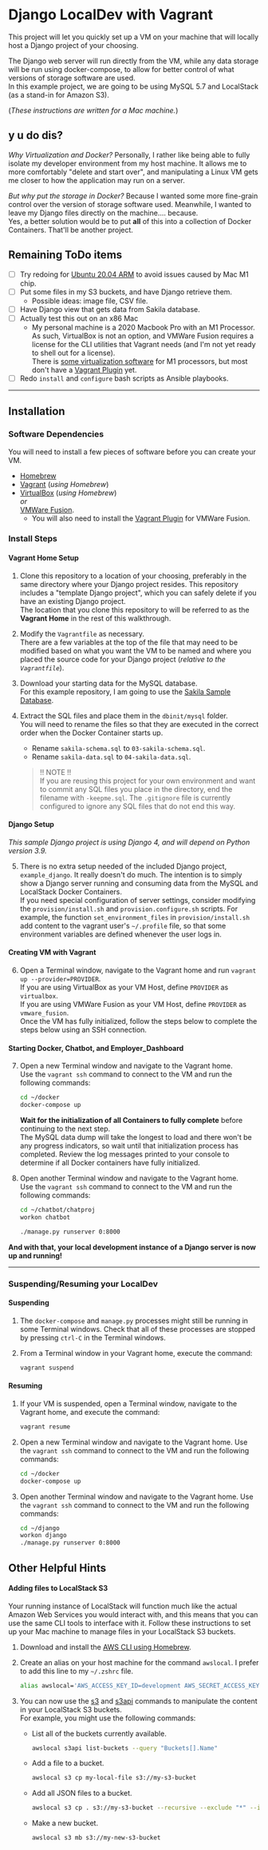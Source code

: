 # Django LocalDev with Vagrant

This project will let you quickly set up a VM on your machine that will locally host a Django project of your choosing.

The Django web server will run directly from the VM, while any data storage will be run using docker-compose, to allow for better control of what versions of storage software are used.<br>
In this example project, we are going to be using MySQL 5.7 and LocalStack (as a stand-in for Amazon S3).

(_These instructions are written for a Mac machine._)



## y u do dis?

_Why Virtualization and Docker?_ Personally, I rather like being able to fully isolate my developer environment from my host machine. It allows me to more comfortably "delete and start over", and manipulating a Linux VM gets me closer to how the application may run on a server.

_But why put the storage in Docker?_ Because I wanted some more fine-grain control over the version of storage software used. Meanwhile, I wanted to leave my Django files directly on the machine.... because.<br>
Yes, a better solution would be to put **all** of this into a collection of Docker Containers. That'll be another project.



## Remaining ToDo items

- [ ] Try redoing for [Ubuntu 20.04 ARM](https://app.vagrantup.com/bento/boxes/ubuntu-20.04-arm64) to avoid issues caused by Mac M1 chip.
- [ ] Put some files in my S3 buckets, and have Django retrieve them.
    - Possible ideas: image file, CSV file.
- [ ] Have Django view that gets data from Sakila database.
- [ ] Actually test this out on an x86 Mac
    - My personal machine is a 2020 Macbook Pro with an M1 Processor. As such, VirtualBox is not an option, and VMWare Fusion requires a license for the CLI utilities that Vagrant needs (and I'm not yet ready to shell out for a license).<br>
    There is [some virtualization software](https://github.com/hashicorp/vagrant/issues/12518) for M1 processors, but most don't have a [Vagrant Plugin](https://github.com/hashicorp/vagrant/issues/12518) yet.
- [ ] Redo `install` and `configure` bash scripts as Ansible playbooks.

----

## Installation

### Software Dependencies

You will need to install a few pieces of software before you can create your VM.
- [Homebrew](https://brew.sh/)
- [Vagrant](https://formulae.brew.sh/cask/vagrant) (_using Homebrew_)
- [VirtualBox](https://formulae.brew.sh/cask/virtualbox) (_using Homebrew_)<br>
  _or_<br>
  [VMWare Fusion](https://formulae.brew.sh/cask/vmware-fusion).<br>
    - You will also need to install the [Vagrant Plugin](https://www.vagrantup.com/docs/providers/vmware/installation) for VMWare Fusion.

### Install Steps

#### Vagrant Home Setup

1. Clone this repository to a location of your choosing, preferably in the same directory where your Django project resides. This repository includes a "template Django project", which you can safely delete if you have an existing Django project.<br>
The location that you clone this repository to will be referred to as the **Vagrant Home** in the rest of this walkthrough.

2. Modify the `Vagrantfile` as necessary.<br>
There are a few variables at the top of the file that may need to be modified based on what you want the VM to be named and where you placed the source code for your Django project (_relative to the `Vagrantfile`_).

3. Download your starting data for the MySQL database.<br>
For this example repository, I am going to use the [Sakila Sample Database](https://dev.mysql.com/doc/sakila/en/sakila-installation.html).

4. Extract the SQL files and place them in the `dbinit/mysql` folder.<br>
You will need to rename the files so that they are executed in the correct order when the Docker Container starts up.
    - Rename `sakila-schema.sql` to `03-sakila-schema.sql`.
    - Rename `sakila-data.sql` to `04-sakila-data.sql`.
    > !! NOTE !!<br>
    > If you are reusing this project for your own environment and want to commit any SQL files you place in the directory, end the filename with `-keepme.sql`. The `.gitignore` file is currently configured to ignore any SQL files that do not end this way.


#### Django Setup

_This sample Django project is using Django 4, and will depend on Python version 3.9._

5. There is no extra setup needed of the included Django project, `example_django`. It really doesn't do much. The intention is to simply show a Django server running and consuming data from the MySQL and LocalStack Docker Containers.<br>
If you need special configuration of server settings, consider modifying the `provision/install.sh` and `provision.configure.sh` scripts. For example, the function `set_environment_files` in `provision/install.sh` add content to the vagrant user's `~/.profile` file, so that some environment variables are defined whenever the user logs in.


#### Creating VM with Vagrant

6. Open a Terminal window, navigate to the Vagrant home and run `vagrant up --provider=PROVIDER`.<br>
If you are using VirtualBox as your VM Host, define `PROVIDER` as `virtualbox`.<br>
If you are using VMWare Fusion as your VM Host, define `PROVIDER` as `vmware_fusion`.<br>
Once the VM has fully initialized, follow the steps below to complete the steps below using an SSH connection.

#### Starting Docker, Chatbot, and Employer_Dashboard

7. Open a new Terminal window and navigate to the Vagrant home.<br>
Use the `vagrant ssh` command to connect to the VM and run the following commands:
    ```bash
    cd ~/docker
    docker-compose up
    ```
    **Wait for the initialization of all Containers to fully complete** before continuing to the next step.<br>
    The MySQL data dump will take the longest to load and there won't be any progress indicators, so wait until that initialization process has completed. Review the log messages printed to your console to determine if all Docker containers have fully initialized.

8. Open another Terminal window and navigate to the Vagrant home.<br>
Use the `vagrant ssh` command to connect to the VM and run the following commands:
    ```bash
    cd ~/chatbot/chatproj
    workon chatbot

    ./manage.py runserver 0:8000
    ```

**And with that, your local development instance of a Django server is now up and running!**

----

### Suspending/Resuming your LocalDev

#### Suspending

1. The `docker-compose` and `manage.py` processes might still be running in some Terminal windows. Check that all of these processes are stopped by pressing `ctrl-C` in the Terminal windows.

2. From a Terminal window in your Vagrant home, execute the command:
    ```bash
    vagrant suspend
    ```

#### Resuming

1. If your VM is suspended, open a Terminal window, navigate to the Vagrant home, and execute the command:
    ```bash
    vagrant resume
    ```

2. Open a new Terminal window and navigate to the Vagrant home. Use the `vagrant ssh` command to connect to the VM and run the following commands:
    ```bash
    cd ~/docker
    docker-compose up
    ```

3. Open another Terminal window and navigate to the Vagrant home. Use the `vagrant ssh` command to connect to the VM and run the following commands:
    ```bash
    cd ~/django
    workon django
    ./manage.py runserver 0:8000
    ```



## Other Helpful Hints

#### Adding files to LocalStack S3

Your running instance of LocalStack will function much like the actual Amazon Web Services you would interact with, and this means that you can use the same CLI tools to interface with it. Follow these instructions to set up your Mac machine to manage files in your LocalStack S3 buckets.

1. Download and install the [AWS CLI using Homebrew](https://formulae.brew.sh/formula/awscli).

2. Create an alias on your host machine for the command `awslocal`. I prefer to add this line to my `~/.zshrc` file.
    ```bash
    alias awslocal='AWS_ACCESS_KEY_ID=development AWS_SECRET_ACCESS_KEY=development AWS_DEFAULT_REGION=$(DEFAULT_REGION:-development) aws --endpoint-url=http://$(LOCALSTACK_HOST:-localhost):4566'
    ```

3. You can now use the [s3](https://docs.aws.amazon.com/cli/latest/reference/s3/) and [s3api](https://docs.aws.amazon.com/cli/latest/reference/s3api/) commands to manipulate the content in your LocalStack S3 buckets.<br>
For example, you might use the following commands:
    - List all of the buckets currently available.
        ```bash
        awslocal s3api list-buckets --query "Buckets[].Name"
        ```
    - Add a file to a bucket.
        ```bash
        awslocal s3 cp my-local-file s3://my-s3-bucket
        ```
    - Add all JSON files to a bucket.
        ```bash
        awslocal s3 cp . s3://my-s3-bucket --recursive --exclude "*" --include "*.json"
        ```
    - Make a new bucket.
        ```bash
        awslocal s3 mb s3://my-new-s3-bucket
        ```
